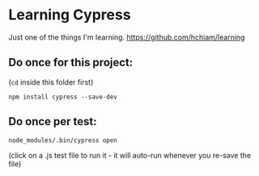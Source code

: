 # Learning Cypress
Just one of the things I'm learning. https://github.com/hchiam/learning

## Do once for this project:

(`cd` inside this folder first)

```
npm install cypress --save-dev
```

## Do once per test:

```
node_modules/.bin/cypress open
```

(click on a .js test file to run it - it will auto-run whenever you re-save the file)
